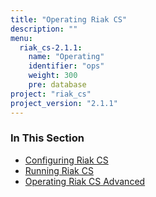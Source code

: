 ```yaml
---
title: "Operating Riak CS"
description: ""
menu:
  riak_cs-2.1.1:
    name: "Operating"
    identifier: "ops"
    weight: 300
    pre: database
project: "riak_cs"
project_version: "2.1.1"
---
```


### In This Section

- [Configuring Riak CS](../cookbooks/configuration)
- [Running Riak CS](./running)
- [Operating Riak CS Advanced](./advanced)
